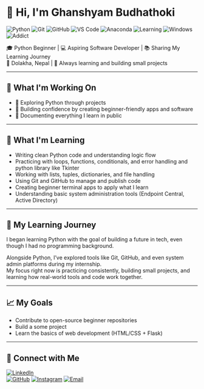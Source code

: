 # 👋 Hi, I'm Ghanshyam Budhathoki

![Python](https://img.shields.io/badge/Python-3776AB?style=for-the-badge&logo=python&logoColor=white)
![Git](https://img.shields.io/badge/Git-F05032?style=for-the-badge&logo=git&logoColor=white)
![GitHub](https://img.shields.io/badge/GitHub-181717?style=for-the-badge&logo=github&logoColor=white)
![VS Code](https://img.shields.io/badge/VSCode-007ACC?style=for-the-badge&logo=visual-studio-code&logoColor=white)
![Anaconda](https://img.shields.io/badge/Anaconda-44A833?style=for-the-badge&logo=anaconda&logoColor=white)
![Learning](https://img.shields.io/badge/Still%20Learning-FFA500?style=for-the-badge)
![Windows](https://img.shields.io/badge/Windows-0078D6?style=for-the-badge&logo=windows&logoColor=white)
![ Addict](https://img.shields.io/badge/Code-Addict-blueviolet?style=for-the-badge)


🎓 Python Beginner | 💻 Aspiring Software Developer | 📚 Sharing My Learning Journey  
📍 Dolakha, Nepal | 🧠 Always learning and building small projects

---

## 🚧 What I'm Working On
- 📘 Exploring Python through  projects
- 🎯 Building confidence by creating beginner-friendly apps and software 
- 🧰 Documenting everything I learn in public

---

## 🧠 What I'm Learning
- Writing clean Python code and understanding logic flow
- Practicing with loops, functions, conditionals, and error handling and python library like Tkinter
- Working with lists, tuples, dictionaries, and file handling
- Using Git and GitHub to manage and publish code
- Creating beginner terminal apps to apply what I learn
- Understanding basic system administration tools (Endpoint Central, Active Directory)

---

## 📘 My Learning Journey
I began learning Python with the goal of building a future in tech, even though I had no programming background.  
 
Alongside Python, I’ve explored tools like Git, GitHub, and even system admin platforms during my internship.  
My focus right now is practicing consistently, building small projects, and learning how real-world tools and code work together.

---


## 📈 My Goals
- Contribute to open-source beginner repositories
- Build a some project 
- Learn the basics of web development (HTML/CSS + Flask)

---

## 🔗 Connect with Me
[![LinkedIn](https://img.shields.io/badge/LinkedIn-blue?style=flat&logo=linkedin)](https://www.linkedin.com/in/ghanashyam-budhathoki-257b51366?utm_source=share&utm_campaign=share_via&utm_content=profile&utm_medium=android_app)  
[![GitHub](https://img.shields.io/badge/GitHub-100000?style=flat&logo=github&logoColor=white)](https://github.com/ghanashyambudhathoki01)
[![Instagram](https://img.shields.io/badge/Instagram-E4405F?style=flat&logo=instagram&logoColor=white)](https://www.instagram.com/ghanashyam_072?igsh=dm9yZHZhYjJmcHZ6)
[![Email](https://img.shields.io/badge/Email-D14836?style=flat&logo=gmail&logoColor=white)](mailto:ghanashyambudhathoki03@gmail.com)
<!---
ghanashyambudhathoki01/ghanashyambudhathoki01 is a ✨ special ✨ repository because its `README.md` (this file) appears on your GitHub profile.
You can click the Preview link to take a look at your changes.
--->
